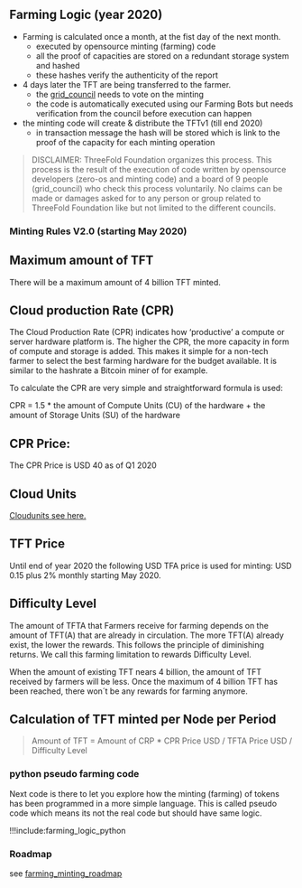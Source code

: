 ## Farming Logic (year 2020)

- Farming is calculated once a month, at the fist day of the next month.
    - executed by opensource minting (farming) code
    - all the proof of capacities are stored on a redundant storage system and hashed 
    - these hashes verify the authenticity of the report
- 4 days later the TFT are being transferred to the farmer.
    - the [grid_council](grid_council) needs to vote on the minting
    - the code is automatically executed using our Farming Bots but needs verification from the council before execution can happen
- the minting code will create & distribute the TFTv1 (till end 2020)
    - in transaction message the hash will be stored which is link to the proof of the capacity for each minting operation

> DISCLAIMER: ThreeFold Foundation organizes this process. This process is the result of the execution of code written by opensource developers (zero-os and minting code) and a board of 9 people (grid_council) who check this process voluntarily. No claims can be made or damages asked for to any person or group related to ThreeFold Foundation like but not limited to the different councils.

### Minting Rules V2.0 (starting May 2020)

## Maximum amount of TFT

There will be a maximum amount of 4 billion TFT minted.

## Cloud production Rate (CPR)

The Cloud Production Rate (CPR) indicates how ‘productive’ a compute or server hardware platform is. The higher the CPR, the more capacity in form of compute and storage is added. This makes it simple for a non-tech farmer to select the best farming hardware for the budget available. It is similar to the hashrate a Bitcoin miner of for example.

To calculate the CPR are very simple and straightforward formula is used:

CPR = 1.5 * the amount of Compute Units (CU) of the hardware + the amount of Storage Units (SU) of the hardware

## CPR Price:

The CPR Price is USD 40 as of Q1 2020

## Cloud Units

[Cloudunits see here.](cloud_units)

## TFT Price

Until end of year 2020 the following USD TFA price is used for minting: USD 0.15 plus 2% monthly starting May 2020.

## Difficulty Level

The amount of TFTA that Farmers receive for farming depends on the amount of TFT(A) that are already in circulation. The more TFT(A) already exist, the lower the rewards. This follows the principle of diminishing returns. We call this farming limitation to rewards Difficulty Level.

When the amount of existing TFT nears 4 billion, the amount of TFT received by farmers will be less. Once the maximum of 4 billion TFT has been reached, there won´t be any rewards for farming anymore.

## Calculation of TFT minted per Node per Period

> Amount of TFT = Amount of CRP * CPR Price USD / TFTA Price USD / Difficulty Level


### python pseudo farming code 

Next code is there to let you explore how the minting (farming) of tokens has been programmed in a more simple language.
This is called pseudo code which means its not the real code but should have same logic.

!!!include:farming_logic_python

### Roadmap

see [farming_minting_roadmap](farming_minting_roadmap.md)

